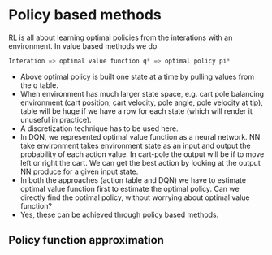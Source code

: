 # Policy based methods

RL is all about learning optimal policies from the interations with an environment. In value based methods we do

```python
Interation => optimal value function q* => optimal policy pi*
```

- Above optimal policy is built one state at a time by pulling values from the q table.
- When environment has much larger state space, e.g. cart pole balancing environment (cart position, cart velocity, pole angle, pole velocity at tip), table will be huge if we have a row for each state (which will render it unuseful in practice).
- A discretization technique has to be used here.
- In DQN, we represented optimal value function as a neural network. NN take environment takes environment state as an input and output the probability of each action value. In cart-pole the output will be if to move left or right the cart. We can get the best action by looking at the output NN produce for a given input state.
- In both the approaches (action table and DQN) we have to estimate optimal value function first to estimate the optimal policy. Can we directly find the optimal policy, without worrying about optimal value function?
- Yes, these can be achieved through policy based methods.

## Policy function approximation

